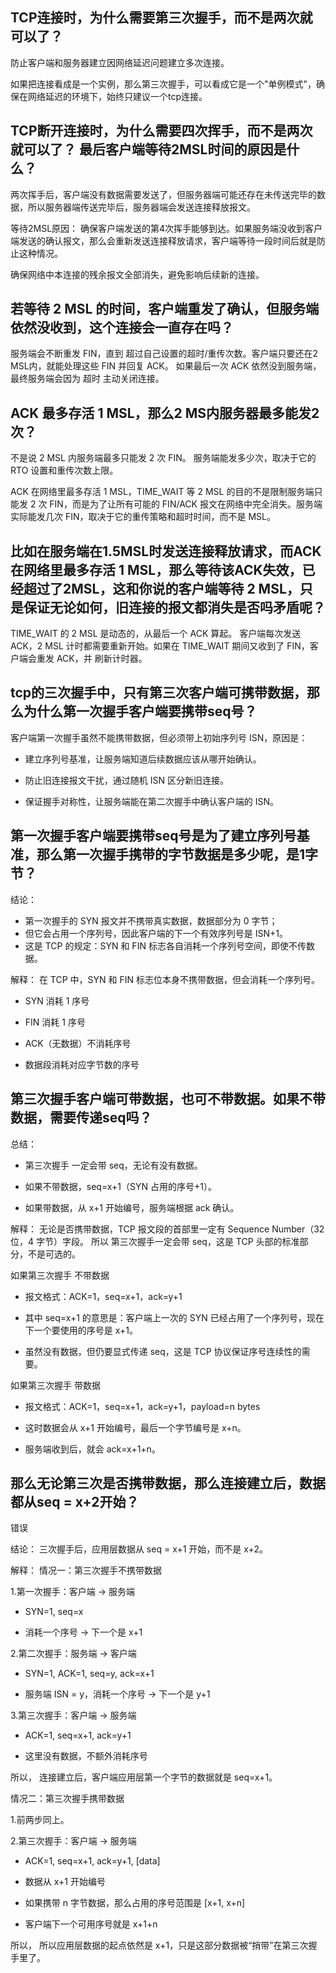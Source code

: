 ## TCP连接时，为什么需要第三次握手，而不是两次就可以了？
防止客户端和服务器建立因网络延迟问题建立多次连接。

如果把连接看成是一个实例，那么第三次握手，可以看成它是一个"单例模式"，确保在网络延迟的环境下，始终只建议一个tcp连接。



## TCP断开连接时，为什么需要四次挥手，而不是两次就可以了？ 最后客户端等待2MSL时间的原因是什么？
两次挥手后，客户端没有数据需要发送了，但服务器端可能还存在未传送完毕的数据，所以服务器端传送完毕后，服务器端会发送连接释放报文。

等待2MSL原因：
确保客户端发送的第4次挥手能够到达。如果服务端没收到客户端发送的确认报文，那么会重新发送连接释放请求，客户端等待一段时间后就是防止这种情况。

确保网络中本连接的残余报文全部消失，避免影响后续新的连接。



## 若等待 2 MSL 的时间，客户端重发了确认，但服务端依然没收到，这个连接会一直存在吗？

服务端会不断重发 FIN，直到 超过自己设置的超时/重传次数。客户端只要还在2 MSL内，就能处理这些 FIN 并回复 ACK。
如果最后一次 ACK 依然没到服务端，最终服务端会因为 超时 主动关闭连接。


## ACK 最多存活 1 MSL，那么2 MS内服务器最多能发2次？
不是说 2 MSL 内服务端最多只能发 2 次 FIN。 服务端能发多少次，取决于它的 RTO 设置和重传次数上限。

ACK 在网络里最多存活 1 MSL，TIME_WAIT 等 2 MSL 的目的不是限制服务端只能发 2 次 FIN，而是为了让所有可能的 FIN/ACK 报文在网络中完全消失。服务端实际能发几次 FIN，取决于它的重传策略和超时时间，而不是 MSL。


## 比如在服务端在1.5MSL时发送连接释放请求，而ACK 在网络里最多存活 1 MSL，那么等待该ACK失效，已经超过了2MSL，这和你说的客户端等待 2 MSL，只是保证无论如何，旧连接的报文都消失是否吗矛盾呢？

TIME_WAIT 的 2 MSL 是动态的，从最后一个 ACK 算起。
客户端每次发送 ACK，2 MSL 计时都需要重新开始。如果在 TIME_WAIT 期间又收到了 FIN，客户端会重发 ACK，并 刷新计时器。



## tcp的三次握手中，只有第三次客户端可携带数据，那么为什么第一次握手客户端要携带seq号？

客户端第一次握手虽然不能携带数据，但必须带上初始序列号 ISN，原因是：

- 建立序列号基准，让服务端知道后续数据应该从哪开始确认。

- 防止旧连接报文干扰，通过随机 ISN 区分新旧连接。

- 保证握手对称性，让服务端能在第二次握手中确认客户端的 ISN。


## 第一次握手客户端要携带seq号是为了建立序列号基准，那么第一次握手携带的字节数据是多少呢，是1字节？

结论：
- 第一次握手的 SYN 报文并不携带真实数据，数据部分为 0 字节；
- 但它会占用一个序列号，因此客户端的下一个有效序列号是 ISN+1。
- 这是 TCP 的规定：SYN 和 FIN 标志各自消耗一个序列号空间，即使不传数据。

解释：
在 TCP 中，SYN 和 FIN 标志位本身不携带数据，但会消耗一个序列号。

- SYN 消耗 1 序号

- FIN 消耗 1 序号

- ACK（无数据）不消耗序号

- 数据段消耗对应字节数的序号


## 第三次握手客户端可带数据，也可不带数据。如果不带数据，需要传递seq吗？

总结：
- 第三次握手 一定会带 seq，无论有没有数据。

- 如果不带数据，seq=x+1（SYN 占用的序号+1）。

- 如果带数据，从 x+1 开始编号，服务端根据 ack 确认。

解释：
无论是否携带数据，TCP 报文段的首部里一定有 Sequence Number（32 位，4 字节）字段。
所以 第三次握手一定会带 seq，这是 TCP 头部的标准部分，不是可选的。

如果第三次握手 不带数据

- 报文格式：ACK=1，seq=x+1，ack=y+1

- 其中 seq=x+1 的意思是：客户端上一次的 SYN 已经占用了一个序列号，现在下一个要使用的序号是 x+1。

- 虽然没有数据，但仍要显式传递 seq，这是 TCP 协议保证序号连续性的需要。


如果第三次握手 带数据

- 报文格式：ACK=1，seq=x+1，ack=y+1，payload=n bytes

- 这时数据会从 x+1 开始编号，最后一个字节编号是 x+n。

- 服务端收到后，就会 ack=x+1+n。



## 那么无论第三次是否携带数据，那么连接建立后，数据都从seq = x+2开始？

错误

结论： 三次握手后，应用层数据从 seq = x+1 开始，而不是 x+2。


解释： 
情况一：第三次握手不携带数据

1.第一次握手：客户端 → 服务端

- SYN=1, seq=x

- 消耗一个序号 → 下一个是 x+1

2.第二次握手：服务端 → 客户端

- SYN=1, ACK=1, seq=y, ack=x+1

- 服务端 ISN = y，消耗一个序号 → 下一个是 y+1

3.第三次握手：客户端 → 服务端

- ACK=1, seq=x+1, ack=y+1

- 这里没有数据，不额外消耗序号

所以，  连接建立后，客户端应用层第一个字节的数据就是 seq=x+1。


情况二：第三次握手携带数据

1.前两步同上。

2.第三次握手：客户端 → 服务端

- ACK=1, seq=x+1, ack=y+1, [data]

- 数据从 x+1 开始编号

- 如果携带 n 字节数据，那么占用的序号范围是 [x+1, x+n]

- 客户端下一个可用序号就是 x+1+n

所以，  所以应用层数据的起点依然是 x+1，只是这部分数据被“捎带”在第三次握手里了。

